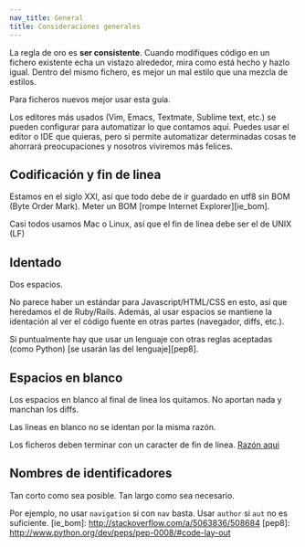 ```yaml
---
nav_title: General
title: Consideraciones generales
---
```


La regla de oro es **ser consistente**. Cuando modifiques código en un fichero existente echa un
vistazo alrededor, mira como está hecho y hazlo igual. Dentro del mismo fichero, es mejor un mal
estilo que una mezcla de estilos.

Para ficheros nuevos mejor usar esta guía.

Los editores más usados (Vim, Emacs, Textmate, Sublime text, etc.) se pueden configurar para
automatizar lo que contamos aquí. Puedes usar el editor o IDE que quieras, pero si permite
automatizar determinadas cosas te ahorrará preocupaciones y nosotros viviremos más felices.

## Codificación y fin de linea

Estamos en el siglo XXI, así que todo debe de ir guardado en utf8 sin BOM (Byte Order Mark). Meter
un BOM [rompe Internet Explorer][ie_bom].

Casi todos usamos Mac o Linux, así que el fin de linea debe ser el de UNIX (LF)

## Identado

Dos espacios.

No parece haber un estándar para Javascript/HTML/CSS en esto, así que heredamos el de Ruby/Rails.
Además, al usar espacios se mantiene la identación al ver el código fuente en otras partes
(navegador, diffs, etc.).

Si puntualmente hay que usar un lenguaje con otras reglas aceptadas (como Python)
[se usarán las del lenguaje][pep8].

## Espacios en blanco

Los espacios en blanco al final de linea los quitamos. No aportan nada y manchan los diffs.

Las lineas en blanco no se identan por la misma razón.

Los ficheros deben terminar con un caracter de fin de linea. [Razón aqui](http://stackoverflow.com/q/729692/508684)

## Nombres de identificadores

Tan corto como sea posible. Tan largo como sea necesario.

Por ejemplo, no usar `navigation` si con `nav` basta. Usar `author` si `aut` no es suficiente.
[ie_bom]: http://stackoverflow.com/a/5063836/508684
[pep8]: http://www.python.org/dev/peps/pep-0008/#code-lay-out
